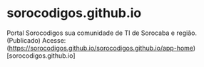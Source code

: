 # sorocodigos.github.io
Portal Sorocodigos sua comunidade de TI de Sorocaba e região. (Publicado)
Acesse: (https://sorocodigos.github.io/sorocodigos.github.io/app-home)[sorocodigos.github.io]
